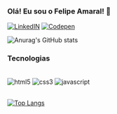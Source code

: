 ### Olá! Eu sou o Felipe Amaral! 👋

[![LinkedIN](https://img.shields.io/badge/LinkedIn-0077B5?style=for-the-badge&logo=linkedin&logoColor=white)](https://www.linkedin.com/in/felipe-amaral-a366a323a/)
[![Codepen](https://img.shields.io/badge/Codepen-000000?style=for-the-badge&logo=codepen&logoColor=white)](https://codepen.io/FelipeAmrl)

![Anurag's GitHub stats](https://github-readme-stats.vercel.app/api?username=FelipeAmrl&show_icons=true&theme=dracula)

### Tecnologias 

<div style="display: inline_block"></br>
    <img align="center" alt="html5" src="https://img.shields.io/badge/HTML5-E34F26?style=for-the-badge&logo=html5&logoColor=white"/>
    <img align="center" alt="css3" src="https://img.shields.io/badge/CSS3-1572B6?style=for-the-badge&logo=css3&logoColor=white"/>
    <img align="center" alt="javascript" src="https://img.shields.io/badge/JavaScript-323330?style=for-the-badge&logo=javascript&logoColor=F7DF1E"/> 
</div></br>

[![Top Langs](https://github-readme-stats.vercel.app/api/top-langs/?username=FelipeAmrl&layout=compact)](https://github.com/anuraghazra/github-readme-stats)


